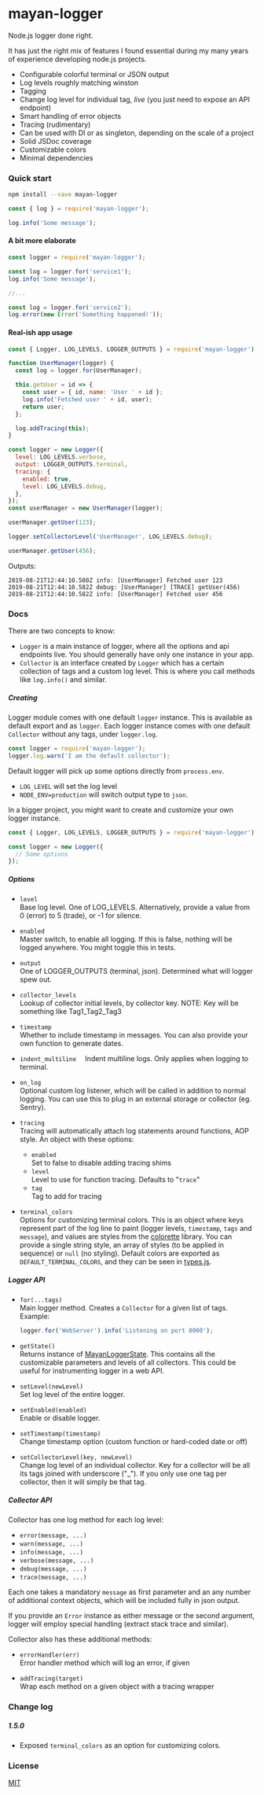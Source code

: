 # mayan-logger

Node.js logger done right.

It has just the right mix of features I found essential during my many years of experience developing node.js projects.

- Configurable colorful terminal or JSON output
- Log levels roughly matching winston
- Tagging
- Change log level for individual tag, *live* (you just need to expose an API endpoint)
- Smart handling of error objects
- Tracing (rudimentary)
- Can be used with DI or as singleton, depending on the scale of a project
- Solid JSDoc coverage
- Customizable colors
- Minimal dependencies

### Quick start

```bash
npm install --save mayan-logger
```

```javascript
const { log } = require('mayan-logger');

log.info('Some message');
```

#### A bit more elaborate

```javascript
const logger = require('mayan-logger');

const log = logger.for('service1');
log.info('Some message');

//...

const log = logger.for('service2');
log.error(new Error('Something happened!'));
```

#### Real-ish app usage

```javascript
const { Logger, LOG_LEVELS, LOGGER_OUTPUTS } = require('mayan-logger');

function UserManager(logger) {
  const log = logger.for(UserManager);

  this.getUser = id => {
    const user = { id, name: 'User ' + id };
    log.info('Fetched user ' + id, user);
    return user;
  };

  log.addTracing(this);
}

const logger = new Logger({
  level: LOG_LEVELS.verbose,
  output: LOGGER_OUTPUTS.terminal,
  tracing: {
    enabled: true,
    level: LOG_LEVELS.debug,
  },
});
const userManager = new UserManager(logger);

userManager.getUser(123);

logger.setCollectorLevel('UserManager', LOG_LEVELS.debug);

userManager.getUser(456);
```

Outputs:

```
2019-08-21T12:44:10.580Z info: [UserManager] Fetched user 123
2019-08-21T12:44:10.582Z debug: [UserManager] [TRACE] getUser(456)
2019-08-21T12:44:10.582Z info: [UserManager] Fetched user 456
```

### Docs

There are two concepts to know:
- `Logger` is a main instance of logger, where all the options and api endpoints live. You should generally have only one instance in your app.
- `Collector` is an interface created by `Logger` which has a certain collection of tags and a custom log level. This is where you call methods like `log.info()` and similar.

##### Creating

Logger module comes with one default `logger` instance. This is available as default export and as `logger`. Each logger instance comes with one default `Collector` without any tags, under `logger.log`.

```javascript
const logger = require('mayan-logger');
logger.log.warn('I am the default collector');
```

Default logger will pick up some options directly from `process.env`.

- `LOG_LEVEL` will set the log level
- `NODE_ENV=production` will switch output type to `json`.

In a bigger project, you might want to create and customize your own logger instance.

```javascript
const { Logger, LOG_LEVELS, LOGGER_OUTPUTS } = require('mayan-logger');

const logger = new Logger({
  // Some options
});
```

##### Options

- `level`  
  Base log level. One of LOG_LEVELS. Alternatively, provide a value from 0 (error) to 5 (trade), or -1 for silence.

- `enabled`  
  Master switch, to enable all logging. If this is false, nothing will be logged anywhere. You might toggle this in tests.

- `output`  
  One of LOGGER_OUTPUTS (terminal, json). Determined what will logger spew out.

- `collector_levels`  
  Lookup of collector initial levels, by collector key.
  NOTE: Key will be something like Tag1_Tag2_Tag3  

- `timestamp`  
  Whether to include timestamp in messages. You can also provide your own function to generate dates.

- `indent_multiline  `
  Indent multiline logs. Only applies when logging to terminal.
     
- `on_log`   
  Optional custom log listener, which will be called in addition to normal logging.
  You can use this to plug in an external storage or collector (eg. Sentry).

- `tracing`  
  Tracing will automatically attach log statements around functions, AOP style.
  An object with these options:
  - `enabled`  
  Set to false to disable adding tracing shims
  - `level`  
  Level to use for function tracing. Defaults to "`trace`"
  - `tag`  
  Tag to add for tracing

- `terminal_colors`  
  Options for customizing terminal colors. This is an object where keys represent part of the log line to paint (logger levels, `timestamp`, `tags` and `message`), and values are styles from the [colorette](https://www.npmjs.com/package/colorette#supported-styles) library. You can provide a single string style, an array of styles (to be applied in sequence) or `null` (no styling). Default colors are exported as `DEFAULT_TERMINAL_COLORS`, and they can be seen in [types.js](./src/types.js).

##### Logger API

- `for(...tags)`  
  Main logger method. Creates a `Collector` for a given list of tags.
  Example:
  ```javascript
  logger.for('WebServer').info('Listening on port 8000');
  ```

- `getState()`  
  Returns instance of [MayanLoggerState](./src/types.js). This contains all the customizable parameters and levels of all collectors. This could be useful for instrumenting logger in a web API.

- `setLevel(newLevel)`  
  Set log level of the entire logger.

- `setEnabled(enabled)`  
  Enable or disable logger.

- `setTimestamp(timestamp)`  
  Change timestamp option (custom function or hard-coded date or off)

- `setCollectorLevel(key, newLevel)`  
  Change log level of an individual collector. Key for a collector will be all its tags joined with underscore ("_"). If you only use one tag per collector, then it will simply be that tag. 

##### Collector API

Collector has one log method for each log level:
- `error(message, ...)`
- `warn(message, ...)`
- `info(message, ...)`
- `verbose(message, ...)`
- `debug(message, ...)`
- `trace(message, ...)`

Each one takes a mandatory `message` as first parameter and an any number of additional context objects, which will be included fully in json output.

If you provide an `Error` instance as either message or the second argument, logger will employ special handling (extract stack trace and similar).

Collector also has these additional methods:

- `errorHandler(err)`  
  Error handler method which will log an error, if given

- `addTracing(target)`  
  Wrap each method on a given object with a tracing wrapper

### Change log

##### 1.5.0

- Exposed `terminal_colors` as an option for customizing colors.

### License

[MIT](./LICENSE)

